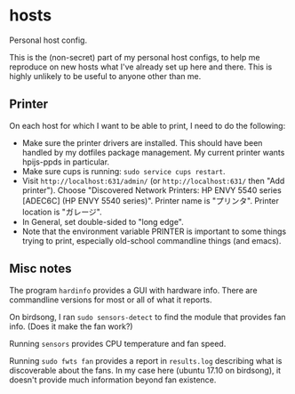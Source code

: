 # hosts

Personal host config.

This is the (non-secret) part of my personal host configs, to help me
reproduce on new hosts what I've already set up here and there.  This
is highly unlikely to be useful to anyone other than me.

## Printer

On each host for which I want to be able to print, I need to do the following:

* Make sure the printer drivers are installed.  This should have been
  handled by my dotfiles package management.  My current printer wants
  hpijs-ppds in particular.
* Make sure cups is running: `sudo service cups restart`.
* Visit `http://localhost:631/admin/` (or `http://localhost:631/` then
  "Add printer").  Choose "Discovered Network Printers: HP ENVY 5540
  series [ADEC6C] (HP ENVY 5540 series)".  Printer name is "プリンタ".
  Printer location is "ガレージ".
* In General, set double-sided to "long edge".
* Note that the environment variable PRINTER is important to some
  things trying to print, especially old-school commandline things
  (and emacs).

## Misc notes

The program `hardinfo` provides a GUI with hardware info.  There are
commandline versions for most or all of what it reports.

On birdsong, I ran `sudo sensors-detect` to find the module that
provides fan info.  (Does it make the fan work?)

Running `sensors` provides CPU temperature and fan speed.

Running `sudo fwts fan` provides a report in `results.log` describing
what is discoverable about the fans.  In my case here (ubuntu 17.10 on
birdsong), it doesn't provide much information beyond fan existence.
